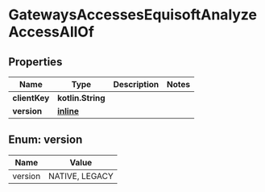 
# GatewaysAccessesEquisoftAnalyzeAccessAllOf

## Properties
Name | Type | Description | Notes
------------ | ------------- | ------------- | -------------
**clientKey** | **kotlin.String** |  | 
**version** | [**inline**](#VersionEnum) |  | 


<a name="VersionEnum"></a>
## Enum: version
Name | Value
---- | -----
version | NATIVE, LEGACY



